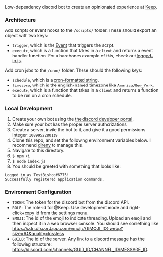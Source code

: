 Low-dependency discord bot to create an opinionated experience at [Keep](https://keep.network/).

### Architecture
Add scripts or event hooks to the `/scripts/` folder. These should export an
object with two keys:
+ `trigger`, which is the
  [Event](https://discord.js.org/#/docs/discord.js/main/typedef/Events) that
  triggers the script.
+ `execute`, which is a function that takes in a `client` and returns a event
  handler function. For a barebones example of this, check out
  [logged-in.js](https://github.com/thesis/bishop/blob/4757eab67b6751a361a8f09499cc97daf587e41f/scripts/logged-in.js).

Add cron jobs to the `/cron/` folder. These should the following keys:
+ `schedule`, which is a [cron-formatted string](https://crontab.guru/).
+ `timezone`, which is the [english-named
  timezone](https://code2care.org/pages/java-timezone-list-utc-gmt-offset) like
  `America/New_York`.
+ `execute`, which is a function that takes in a `client` and returns a
  function to be run on a cron schedule.

### Local Development
1. Create your own bot using the [the discord developer portal](https://discord.com/developers/applications).
1. Make sure your bot has the proper server authorizations <insert picture here>
1. Create a server, invite the bot to it, and give it a good permissions integer: `1089952280129`
1. Clone this repo, and set the following environment variables below. I
   recommend [direnv](https://direnv.net/) to manage this.
1. Navigate to this directory.
1. `$ npm ci`
1. `$ node index.js`
1. You should be greeted with something that looks like:

```
Logged in as TestBishop#6775!
Successfully registered application commands.
```


### Environment Configuration

+ `TOKEN`: The token for the discord bot from the discord API.
+ `ROLE`: The role-id for @Keep. Use development mode and right-click+copy id from the settings menu.
+ `EMOJI`: The id of the emoji to indicate threading. Upload an emoji and then
  inspect it in a web browser console. You should see something like
  https://cdn.discordapp.com/emojis/{EMOJI_ID}.webp?size=64&quality=lossless
+ `GUILD`: The id of the server. Any link to a discord message has the
  following structure:
  https://discord.com/channels/GUID_ID/CHANNEL_ID/MESSAGE_ID.
